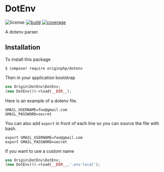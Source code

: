 # DotEnv

![license](https://img.shields.io/badge/license-MIT-brightGreen.svg)
[![build](https://travis-ci.org/originphp/dotenv.svg?branch=master)](https://travis-ci.org/originphp/dotenv)
[![coverage](https://coveralls.io/repos/github/originphp/dotenv/badge.svg?branch=master)](https://coveralls.io/github/originphp/dotenv?branch=master)

A dotenv parser.

## Installation

To install this package

```linux
$ composer require originphp/dotenv
```


Then in your application bootstrap

```php
use Origin\DotEnv\DotEnv;
(new DotEnv())->load(__DIR__);
```

Here is an example of a dotenv file.

```linux
GMAIL_USERNAME=foo@gmail.com
GMAIL_PASSWORD=secret
```

You can also add `export` in front of each line so you can source the file with bash.

```linux
export GMAIL_USERNAME=foo@gmail.com
export GMAIL_PASSWORD=secret
```

If you want to use a custom name

```php
use Origin\DotEnv\DotEnv;
(new DotEnv())->load(__DIR__,'.env-local');
```
